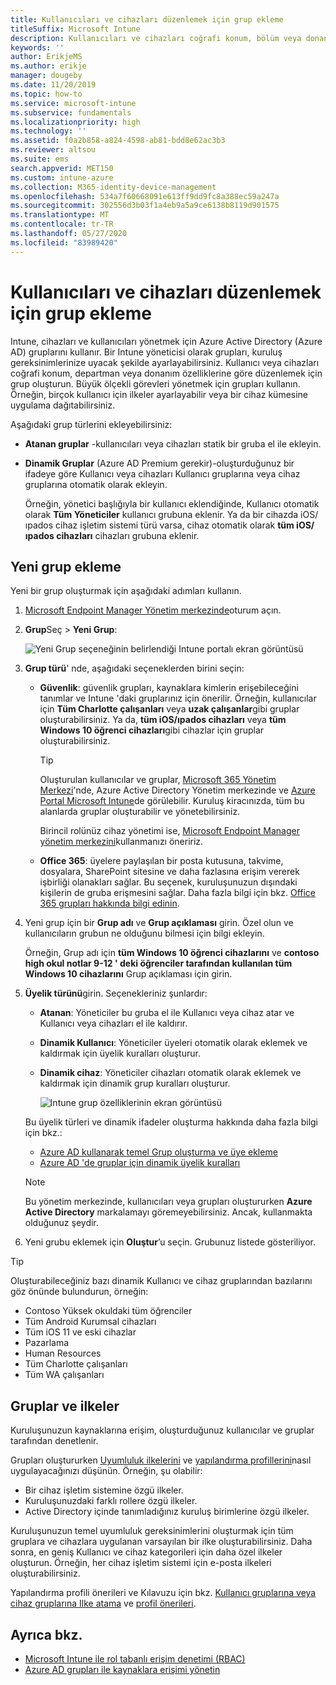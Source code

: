 ```yaml
---
title: Kullanıcıları ve cihazları düzenlemek için grup ekleme
titleSuffix: Microsoft Intune
description: Kullanıcıları ve cihazları coğrafi konum, bölüm veya donanım belirtimlerine göre düzenlemek için gruplar ekleyin.
keywords: ''
author: ErikjeMS
ms.author: erikje
manager: dougeby
ms.date: 11/20/2019
ms.topic: how-to
ms.service: microsoft-intune
ms.subservice: fundamentals
ms.localizationpriority: high
ms.technology: ''
ms.assetid: f0a2b858-a824-4598-ab81-bdd8e62ac3b3
ms.reviewer: altsou
ms.suite: ems
search.appverid: MET150
ms.custom: intune-azure
ms.collection: M365-identity-device-management
ms.openlocfilehash: 534a7f60668091e613ff9dd9fc8a388ec59a247a
ms.sourcegitcommit: 302556d3b03f1a4eb9a5a9ce6138b8119d901575
ms.translationtype: MT
ms.contentlocale: tr-TR
ms.lasthandoff: 05/27/2020
ms.locfileid: "83989420"
---
```

# <a name="add-groups-to-organize-users-and-devices"></a>Kullanıcıları ve cihazları düzenlemek için grup ekleme

Intune, cihazları ve kullanıcıları yönetmek için Azure Active Directory (Azure AD) gruplarını kullanır. Bir Intune yöneticisi olarak grupları, kuruluş gereksinimlerinize uyacak şekilde ayarlayabilirsiniz. Kullanıcı veya cihazları coğrafi konum, departman veya donanım özelliklerine göre düzenlemek için grup oluşturun. Büyük ölçekli görevleri yönetmek için grupları kullanın. Örneğin, birçok kullanıcı için ilkeler ayarlayabilir veya bir cihaz kümesine uygulama dağıtabilirsiniz.

Aşağıdaki grup türlerini ekleyebilirsiniz:

- **Atanan gruplar** -kullanıcıları veya cihazları statik bir gruba el ile ekleyin. 
- **Dinamik Gruplar** (Azure AD Premium gerekir)-oluşturduğunuz bir ifadeye göre Kullanıcı veya cihazları Kullanıcı gruplarına veya cihaz gruplarına otomatik olarak ekleyin.

  Örneğin, yönetici başlığıyla bir kullanıcı eklendiğinde, Kullanıcı otomatik olarak **Tüm Yöneticiler** kullanıcı grubuna eklenir. Ya da bir cihazda iOS/ıpados cihaz işletim sistemi türü varsa, cihaz otomatik olarak **tüm iOS/ıpados cihazları** cihazları grubuna eklenir.

## <a name="add-a-new-group"></a>Yeni grup ekleme

Yeni bir grup oluşturmak için aşağıdaki adımları kullanın.

1. [Microsoft Endpoint Manager Yönetim merkezinde](https://go.microsoft.com/fwlink/?linkid=2109431)oturum açın.
2. **Grup**Seç  >  **Yeni Grup**:

   ![Yeni Grup seçeneğinin belirlendiği Intune portalı ekran görüntüsü](./media/groups-add/groups-add-new.png)

3. **Grup türü**' nde, aşağıdaki seçeneklerden birini seçin:

    - **Güvenlik**: güvenlik grupları, kaynaklara kimlerin erişebileceğini tanımlar ve Intune 'daki gruplarınız için önerilir. Örneğin, kullanıcılar için **Tüm Charlotte çalışanları** veya **uzak çalışanlar**gibi gruplar oluşturabilirsiniz. Ya da, **tüm iOS/ıpados cihazları** veya **tüm Windows 10 öğrenci cihazları**gibi cihazlar için gruplar oluşturabilirsiniz.

        > [!TIP]
        > Oluşturulan kullanıcılar ve gruplar, [Microsoft 365 Yönetim Merkezi](https://admin.microsoft.com)'nde, Azure Active Directory Yönetim merkezinde ve [Azure Portal Microsoft Intune](https://go.microsoft.com/fwlink/?linkid=2090973)de görülebilir. Kuruluş kiracınızda, tüm bu alanlarda gruplar oluşturabilir ve yönetebilirsiniz.
        >
        > Birincil rolünüz cihaz yönetimi ise, [Microsoft Endpoint Manager yönetim merkezini](https://go.microsoft.com/fwlink/?linkid=2109431)kullanmanızı öneririz.

    - **Office 365**: üyelere paylaşılan bir posta kutusuna, takvime, dosyalara, SharePoint sitesine ve daha fazlasına erişim vererek işbirliği olanakları sağlar. Bu seçenek, kuruluşunuzun dışındaki kişilerin de gruba erişmesini sağlar. Daha fazla bilgi için bkz. [Office 365 grupları hakkında bilgi edinin](https://support.office.com/article/learn-about-office-365-groups-b565caa1-5c40-40ef-9915-60fdb2d97fa2).

4. Yeni grup için bir **Grup adı** ve **Grup açıklaması** girin. Özel olun ve kullanıcıların grubun ne olduğunu bilmesi için bilgi ekleyin.

    Örneğin, Grup adı için **tüm Windows 10 öğrenci cihazlarını** ve **contoso high okul notlar 9-12 ' deki öğrenciler tarafından kullanılan tüm Windows 10 cihazlarını** Grup açıklaması için girin.

5. **Üyelik türünü**girin. Seçenekleriniz şunlardır:

    - **Atanan**: Yöneticiler bu gruba el ile Kullanıcı veya cihaz atar ve Kullanıcı veya cihazları el ile kaldırır.
    - **Dinamik Kullanıcı**: Yöneticiler üyeleri otomatik olarak eklemek ve kaldırmak için üyelik kuralları oluşturur.
    - **Dinamik cihaz**: Yöneticiler cihazları otomatik olarak eklemek ve kaldırmak için dinamik grup kuralları oluşturur.

        ![Intune grup özelliklerinin ekran görüntüsü](./media/groups-add/groups-add-properties.png)

    Bu üyelik türleri ve dinamik ifadeler oluşturma hakkında daha fazla bilgi için bkz.:

    - [Azure AD kullanarak temel Grup oluşturma ve üye ekleme](https://docs.microsoft.com/azure/active-directory/fundamentals/active-directory-groups-create-azure-portal)
    - [Azure AD 'de gruplar için dinamik üyelik kuralları](https://docs.microsoft.com/azure/active-directory/users-groups-roles/groups-dynamic-membership)

    > [!NOTE]
    > Bu yönetim merkezinde, kullanıcıları veya grupları oluştururken **Azure Active Directory** markalamayı göremeyebilirsiniz. Ancak, kullanmakta olduğunuz şeydir.

6. Yeni grubu eklemek için **Oluştur**’u seçin. Grubunuz listede gösteriliyor.

> [!TIP]
> Oluşturabileceğiniz bazı dinamik Kullanıcı ve cihaz gruplarından bazılarını göz önünde bulundurun, örneğin:
>
> - Contoso Yüksek okuldaki tüm öğrenciler
> - Tüm Android Kurumsal cihazları
> - Tüm iOS 11 ve eski cihazlar
> - Pazarlama
> - Human Resources
> - Tüm Charlotte çalışanları
> - Tüm WA çalışanları

## <a name="groups-and-policies"></a>Gruplar ve ilkeler

Kuruluşunuzun kaynaklarına erişim, oluşturduğunuz kullanıcılar ve gruplar tarafından denetlenir.

Grupları oluştururken [Uyumluluk ilkelerini](../protect/device-compliance-get-started.md) ve [yapılandırma profillerini](../configuration/device-profiles.md)nasıl uygulayacağınızı düşünün. Örneğin, şu olabilir:

- Bir cihaz işletim sistemine özgü ilkeler.
- Kuruluşunuzdaki farklı rollere özgü ilkeler.
- Active Directory içinde tanımladığınız kuruluş birimlerine özgü ilkeler.

Kuruluşunuzun temel uyumluluk gereksinimlerini oluşturmak için tüm gruplara ve cihazlara uygulanan varsayılan bir ilke oluşturabilirsiniz. Daha sonra, en geniş Kullanıcı ve cihaz kategorileri için daha özel ilkeler oluşturun. Örneğin, her cihaz işletim sistemi için e-posta ilkeleri oluşturabilirsiniz.

Yapılandırma profili önerileri ve Kılavuzu için bkz. [Kullanıcı gruplarına veya cihaz gruplarına Ilke atama](../configuration/device-profile-assign.md#user-groups-vs-device-groups) ve [profil önerileri](../configuration/device-profile-create.md#recommendations).

## <a name="see-also"></a>Ayrıca bkz.

- [Microsoft Intune ile rol tabanlı erişim denetimi (RBAC)](role-based-access-control.md)
- [Azure AD grupları ile kaynaklara erişimi yönetin](https://docs.microsoft.com/azure/active-directory/active-directory-manage-groups)
